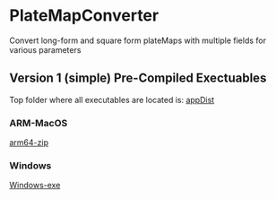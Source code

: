 # PlateMapConverter
Convert long-form and square form plateMaps with multiple fields for various parameters

## Version 1 (simple) Pre-Compiled Exectuables 
Top folder where all executables are located is:
[appDist](appDist/)

### ARM-MacOS

[arm64-zip](appDist/simplePlatemapConverter_arm64.zip)

### Windows

[Windows-exe](appDist/simplePlatemapConverter/simplePlatemapConverter.exe)
